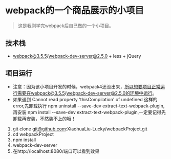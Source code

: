 # webpack的一个商品展示的小项目

> 这是我刚学完webpack后自己做的一个小项目。


## 技术栈

- webpack@3.5.5/webpack-dev-server@2.5.0 + less + jQuery


## 项目运行

- 注意：因为该小项目开发的时候，webpack4还没出来，所以想要项目正常运行需要在webpack@3.5.5/webpack-dev-server@2.5.0的环境中运行。
- 如果遇到 Cannot read property 'thisCompilation' of undefined 这样的error,先卸载执行 npm uninstall --save-dev extract-text-webpack-plugin,再安装 npm install --save-dev extract-text-webpack-plugin,一定要记得先卸载再安装，不然装不上的哦！

1. git clone git@github.com:XiaohuaLiu-Lucky/webpackProject.git
2. cd webpackProject
3. npm install
4. webpack-dev-server
5. 在http://localhost:8080/端口可以看到效果
